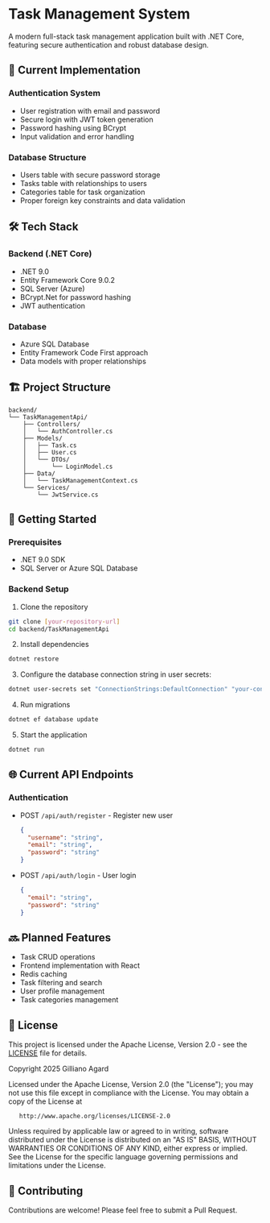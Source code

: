 # Task Management System

A modern full-stack task management application built with .NET Core, featuring secure authentication and robust database design.

## 🚀 Current Implementation

### Authentication System
- User registration with email and password
- Secure login with JWT token generation
- Password hashing using BCrypt
- Input validation and error handling

### Database Structure
- Users table with secure password storage
- Tasks table with relationships to users
- Categories table for task organization
- Proper foreign key constraints and data validation

## 🛠️ Tech Stack

### Backend (.NET Core)
- .NET 9.0
- Entity Framework Core 9.0.2
- SQL Server (Azure)
- BCrypt.Net for password hashing
- JWT authentication

### Database
- Azure SQL Database
- Entity Framework Code First approach
- Data models with proper relationships

## 🏗️ Project Structure

```
backend/
└── TaskManagementApi/
    ├── Controllers/
    │   └── AuthController.cs
    ├── Models/
    │   ├── Task.cs
    │   ├── User.cs
    │   └── DTOs/
    │       └── LoginModel.cs
    ├── Data/
    │   └── TaskManagementContext.cs
    └── Services/
        └── JwtService.cs
```

## 🚦 Getting Started

### Prerequisites
- .NET 9.0 SDK
- SQL Server or Azure SQL Database

### Backend Setup
1. Clone the repository
```bash
git clone [your-repository-url]
cd backend/TaskManagementApi
```

2. Install dependencies
```bash
dotnet restore
```

3. Configure the database connection string in user secrets:
```bash
dotnet user-secrets set "ConnectionStrings:DefaultConnection" "your-connection-string"
```

4. Run migrations
```bash
dotnet ef database update
```

5. Start the application
```bash
dotnet run
```

## 🌐 Current API Endpoints

### Authentication
- POST `/api/auth/register` - Register new user
  ```json
  {
    "username": "string",
    "email": "string",
    "password": "string"
  }
  ```
- POST `/api/auth/login` - User login
  ```json
  {
    "email": "string",
    "password": "string"
  }
  ```

## 🔜 Planned Features

- Task CRUD operations
- Frontend implementation with React
- Redis caching
- Task filtering and search
- User profile management
- Task categories management

## 📝 License

This project is licensed under the Apache License, Version 2.0 - see the [LICENSE](https://github.com/GillianoA/TaskManagementSystem?tab=Apache-2.0-1-ov-file) file for details.

   Copyright 2025 Gilliano Agard

   Licensed under the Apache License, Version 2.0 (the "License");
   you may not use this file except in compliance with the License.
   You may obtain a copy of the License at

       http://www.apache.org/licenses/LICENSE-2.0

   Unless required by applicable law or agreed to in writing, software
   distributed under the License is distributed on an "AS IS" BASIS,
   WITHOUT WARRANTIES OR CONDITIONS OF ANY KIND, either express or implied.
   See the License for the specific language governing permissions and
   limitations under the License.

## 👥 Contributing

Contributions are welcome! Please feel free to submit a Pull Request.
